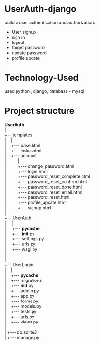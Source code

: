 # UserAuth-django
build a user authentication and authorization:

- User signup
- sign in
- logout
- forget password
- update password
- profile update

# Technology-Used
used python , django, database - mysql

# Project structure
__UserAuth__ <br>
 |<br>
 +-- templates <br>
 |&nbsp;&nbsp;&nbsp;  |<br>
 |&nbsp;&nbsp;&nbsp;  +--- base.html <br>
 |&nbsp;&nbsp;&nbsp;  +--- index.html <br>
 |&nbsp;&nbsp;&nbsp;  +--- account <br>
 | &nbsp;&nbsp;&nbsp;&nbsp;&nbsp;&nbsp;&nbsp;&nbsp;      | <br>
 | &nbsp;&nbsp;&nbsp;&nbsp;&nbsp;&nbsp;&nbsp;&nbsp;      +--- change_password.html <br>
 | &nbsp;&nbsp;&nbsp;&nbsp;&nbsp;&nbsp;&nbsp;&nbsp;      +--- login.html <br>
 | &nbsp;&nbsp;&nbsp;&nbsp;&nbsp;&nbsp;&nbsp;&nbsp;      +--- password_reset_complete.html <br>
 | &nbsp;&nbsp;&nbsp;&nbsp;&nbsp;&nbsp;&nbsp;&nbsp;      +--- password_reset_confirm.html <br>
 | &nbsp;&nbsp;&nbsp;&nbsp;&nbsp;&nbsp;&nbsp;&nbsp;      +--- password_reset_done.html <br>
 | &nbsp;&nbsp;&nbsp;&nbsp;&nbsp;&nbsp;&nbsp;&nbsp;      +--- password_reset_email.html <br>
 | &nbsp;&nbsp;&nbsp;&nbsp;&nbsp;&nbsp;&nbsp;&nbsp;      +--- password_reset.html <br>
 | &nbsp;&nbsp;&nbsp;&nbsp;&nbsp;&nbsp;&nbsp;&nbsp;      +--- profile_update.html <br>
 | &nbsp;&nbsp;&nbsp;&nbsp;&nbsp;&nbsp;&nbsp;&nbsp;      +--- signup.html <br>
 |    
 +-- UserAuth <br>
 | &nbsp;&nbsp;&nbsp; |  <br>
 | &nbsp;&nbsp;&nbsp; +--- __pycache__ <br>
 | &nbsp;&nbsp;&nbsp; +--- __init__.py <br>
 | &nbsp;&nbsp;&nbsp; +--- settings.py <br>
 | &nbsp;&nbsp;&nbsp; +--- urls.py <br>
 | &nbsp;&nbsp;&nbsp; +--- wsgi.py <br>
 |<br>
 |<br>
 +-- UserLogin <br>
 |&nbsp;&nbsp;&nbsp;  |  <br>
 |&nbsp;&nbsp;&nbsp;  +--- __pycache__ <br>
 |&nbsp;&nbsp;&nbsp;  +--- migrations <br>
 |&nbsp;&nbsp;&nbsp;  +--- __init__.py <br>
 |&nbsp;&nbsp;&nbsp;  +--- admin.py <br>
 |&nbsp;&nbsp;&nbsp;  +--- app.py <br>
 |&nbsp;&nbsp;&nbsp;  +--- forms.py <br>
 |&nbsp;&nbsp;&nbsp;  +--- models.py <br>
 |&nbsp;&nbsp;&nbsp;  +--- tests.py <br>
 |&nbsp;&nbsp;&nbsp;  +--- urls.py <br>
 |&nbsp;&nbsp;&nbsp;  +--- views.py <br>
 |<br>
 |
 +--- db.sqlite3 <br>
 |
 +--- manage.py
